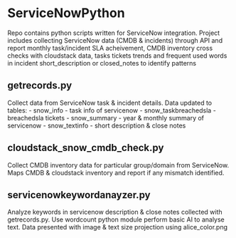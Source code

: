 # ServiceNowPython

Repo contains python scripts written for ServiceNow integration. Project includes collecting ServiceNow data (CMDB & incidents) through API and report 
monthly task/incident SLA acheivement, CMDB inventory cross checks with cloudstack data, tasks tickets trends and 
frequent used words in incident short_description or closed_notes to identify patterns

## getrecords.py 
Collect data from ServiceNow task & incident details. Data updated to tables:
              -  snow_info - task info of servicenow
              -  snow_taskbreachedsla  - breachedsla tickets
              -  snow_summary    - year & monthly summary of servicenow
              -  snow_textinfo  - short description & close notes
                
## cloudstack_snow_cmdb_check.py
Collect CMDB inventory data for particular group/domain from ServiceNow. Maps CMDB & cloudstack inventory and report if any mismatch identified.

## servicenowkeywordanayzer.py
Analyze keywords in servicenow description & close notes collected with getrecords.py. Use wordcount python module perform basic AI to analyse
text. Data presented with image & text size projection using alice_color.png
